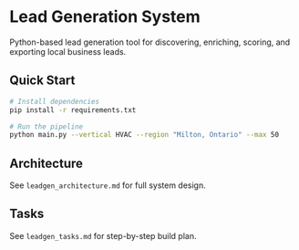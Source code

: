 # Lead Generation System

Python-based lead generation tool for discovering, enriching, scoring, and exporting local business leads.

## Quick Start

```bash
# Install dependencies
pip install -r requirements.txt

# Run the pipeline
python main.py --vertical HVAC --region "Milton, Ontario" --max 50
```

## Architecture

See `leadgen_architecture.md` for full system design.

## Tasks

See `leadgen_tasks.md` for step-by-step build plan.
